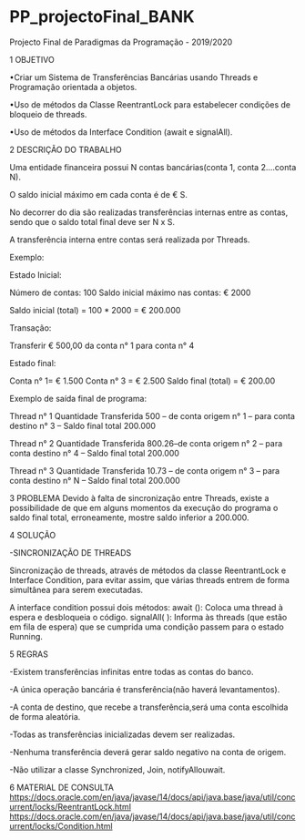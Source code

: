# PP_projectoFinal_BANK
Projecto Final de Paradigmas da Programação - 2019/2020



1 OBJETIVO

•Criar um Sistema de Transferências Bancárias usando Threads e Programação orientada a objetos. 

•Uso de  métodos  da  Classe  ReentrantLock  para  estabelecer  condições de bloqueio de threads. 

•Uso de métodos da Interface Condition (await e signalAll). 


2 DESCRIÇÃO DO TRABALHO 

Uma entidade financeira possui N contas bancárias(conta 1, conta 2....conta N). 

O saldo inicial máximo em cada conta é de € S. 

No decorrer do dia são realizadas transferências internas entre as contas, sendo que o saldo total final deve ser N x S. 

A transferência interna entre contas será realizada por Threads. 


Exemplo: 

Estado Inicial: 

Número de contas: 100 Saldo inicial máximo nas contas: € 2000 

Saldo inicial (total) = 100 * 2000 = € 200.000 


Transação: 

Transferir € 500,00 da conta n° 1 para conta n° 4 


Estado final: 

Conta n° 1= € 1.500 Conta n° 3 = € 2.500 Saldo final (total) = € 200.00


Exemplo de saída final de programa:

Thread  n° 1 
Quantidade Transferida 500 – de conta origem n° 1 – para conta destino n° 3 – Saldo final total 200.000

Thread  n° 2 
Quantidade Transferida 800.26–de conta origem n° 2 – para conta destino n° 4 – Saldo final total 200.000 

Thread n° 3
Quantidade Transferida 10.73 – de conta origem n° 3 – para conta destino n° N – Saldo final total 200.000


3 PROBLEMA 
Devido à falta de sincronização entre Threads, existe a possibilidade de que em alguns momentos  da  execução  do  programa  o saldo final total,  erroneamente, mostre saldo inferior a 200.000.


4 SOLUÇÃO 

-SINCRONIZAÇÃO DE THREADS 

Sincronização  de  threads,  através  de  métodos  da  classe  ReentrantLock e Interface Condition, para evitar assim, que várias threads entrem de forma simultânea para serem executadas.

A interface condition possui dois métodos:
await (): Coloca uma thread à espera e desbloqueia o código. 
signalAll(  ):  Informa  às  threads  (que  estão  em  fila  de  espera)  que  se  cumprida  uma condição passem para o estado Running.


5 REGRAS 

-Existem transferências infinitas entre todas as contas do banco. 

-A única operação bancária é transferência(não haverá levantamentos). 

-A  conta de destino, que recebe a transferência,será uma conta escolhida de forma aleatória. 

-Todas as transferências inicializadas devem ser realizadas. 

-Nenhuma transferência deverá gerar saldo negativo na conta de origem. 

-Não utilizar a classe Synchronized, Join, notifyAllouwait. 


6 MATERIAL DE CONSULTA 
https://docs.oracle.com/en/java/javase/14/docs/api/java.base/java/util/concurrent/locks/ReentrantLock.html 
https://docs.oracle.com/en/java/javase/14/docs/api/java.base/java/util/concurrent/locks/Condition.html

